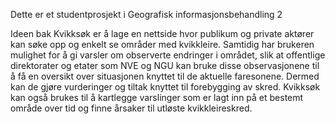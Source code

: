 Dette er et studentprosjekt i Geografisk informasjonsbehandling 2

Ideen bak Kvikksøk er å lage en nettside hvor publikum og private aktører kan søke opp og enkelt se områder med kvikkleire. Samtidig har brukeren mulighet for å gi varsler om observerte endringer i området, slik at  offentlige  direktorater  og  etater  som  NVE  og  NGU  kan  bruke  disse observasjonene til å få en oversikt over situasjonen knyttet til de aktuelle faresonene. Dermed kan de gjøre vurderinger og tiltak knyttet til forebygging av skred. Kvikksøk kan også brukes til å kartlegge varslinger som er lagt inn på et bestemt område over tid og finne årsaker til utløste kvikkleireskred.

